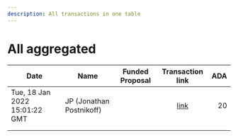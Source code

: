 ```yaml
---
description: All transactions in one table
---
```


# All aggregated



<table><thead><tr><th>Date</th><th>Name</th><th data-type="select">Funded Proposal</th><th align="center">Transaction link</th><th align="right">ADA</th></tr></thead><tbody><tr><td>Tue, 18 Jan 2022 15:01:22 GMT</td><td>JP (Jonathan Postnikoff)</td><td></td><td align="center"><a href="https://github.com/cctreasury/Treasury-system/blob/main/Transaction%20recordings/Fund6/Power-Up-The-Catalyst-Circle/CC-Admin-Comm-Org-tools/1642563878034-JP-(Jonathan-Postnikoff).md">link</a></td><td align="right">20</td></tr><tr><td></td><td></td><td></td><td align="center"></td><td align="right"></td></tr><tr><td></td><td></td><td></td><td align="center"></td><td align="right"></td></tr></tbody></table>
